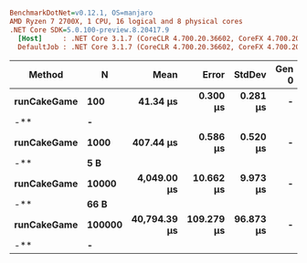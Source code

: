 ``` ini

BenchmarkDotNet=v0.12.1, OS=manjaro 
AMD Ryzen 7 2700X, 1 CPU, 16 logical and 8 physical cores
.NET Core SDK=5.0.100-preview.8.20417.9
  [Host]     : .NET Core 3.1.7 (CoreCLR 4.700.20.36602, CoreFX 4.700.20.37001), X64 RyuJIT
  DefaultJob : .NET Core 3.1.7 (CoreCLR 4.700.20.36602, CoreFX 4.700.20.37001), X64 RyuJIT


```

|      Method |      N |         Mean |      Error |    StdDev | Gen 0 | Gen 1 | Gen 2 | Allocated |
|------------ |------- |-------------:|-----------:|----------:|------:|------:|------:|----------:|
| **runCakeGame** |    **100** |     **41.34 μs** |   **0.300 μs** |  **0.281 μs** |     **-** |     **-** |     **
-** |         **-** |
| **runCakeGame** |   **1000** |    **407.44 μs** |   **0.586 μs** |  **0.520 μs** |     **-** |     **-** |     **
-** |       **5 B** |
| **runCakeGame** |  **10000** |  **4,049.00 μs** |  **10.662 μs** |  **9.973 μs** |     **-** |     **-** |     **
-** |      **66 B** |
| **runCakeGame** | **100000** | **40,794.39 μs** | **109.279 μs** | **96.873 μs** |     **-** |     **-** |     **
-** |         **-** |

